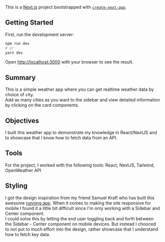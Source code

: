 This is a [Next.js](https://nextjs.org/) project bootstrapped with [`create-next-app`](https://github.com/vercel/next.js/tree/canary/packages/create-next-app).

## Getting Started

First, run the development server:

```bash
npm run dev
# or
yarn dev
```

Open [http://localhost:3000](http://localhost:3000) with your browser to see the result.


## Summary
This is a simple weather app where you can get realtime weather data by choice of city. <br>
Add as many cities as you want to the sidebar and view detailed information by clicking on the card components.

## Objectives
I built this weather app to demonstrate my knowledge in React/NextJS and to showcase that I know how to fetch data from an API.


## Tools
For the project, I worked with the following tools:
React, NextJS, Tailwind, OpenWeather API

## Styling
I got the design inspiration from my friend Samuel Kraft who has built this awesome <a href="https://routes.samuelkraft.com/">running app</a>.
When it comes to making the site responsive for mobile I found it a little bit difficult since I'm only working with a Sidebar and Center component.<br>
I could solve this by letting the end user toggling back and forth between the Sidebar - Center component on mobile devices. But instead I chooced to not put to much effort into the design, rather showcase that I understand how to fetch key data.


